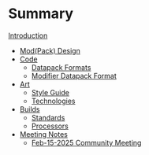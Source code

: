 # Summary

[Introduction](README.md)

- [Mod(Pack) Design](design/DesignDocHome.md)
- [Code](code/README.md)
    - [Datapack Formats](code/datapack/datapack-formats.md) 
    - [Modifier Datapack Format](code/datapack/modifiers.md) 
- [Art]()
    - [Style Guide](art/style-guide/README.md)
    - [Technologies](art/technologies/README.md)
- [Builds]()
    - [Standards](builds/standards.md)
    - [Processors](builds/processors.md) 
- [Meeting Notes]()
    - [Feb-15-2025 Community Meeting](meetings/2025-Feb-15-Notes.md)          

